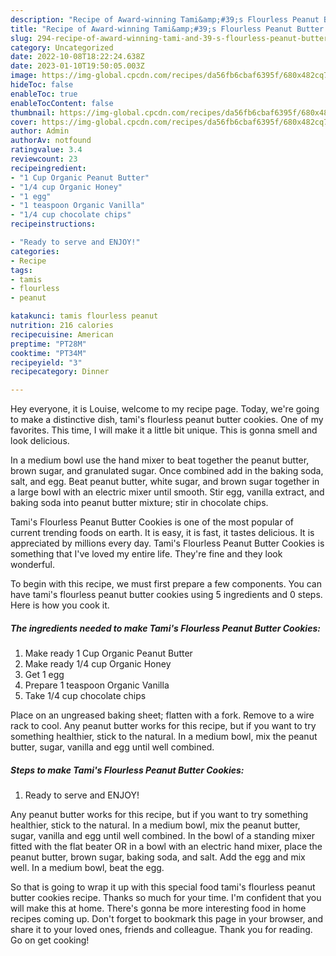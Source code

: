 ```yaml
---
description: "Recipe of Award-winning Tami&amp;#39;s Flourless Peanut Butter Cookies"
title: "Recipe of Award-winning Tami&amp;#39;s Flourless Peanut Butter Cookies"
slug: 294-recipe-of-award-winning-tami-and-39-s-flourless-peanut-butter-cookies
category: Uncategorized
date: 2022-10-08T18:22:24.638Z
date: 2023-01-10T19:50:05.003Z
image: https://img-global.cpcdn.com/recipes/da56fb6cbaf6395f/680x482cq70/tamis-flourless-peanut-butter-cookies-recipe-main-photo.jpg
hideToc: false
enableToc: true
enableTocContent: false
thumbnail: https://img-global.cpcdn.com/recipes/da56fb6cbaf6395f/680x482cq70/tamis-flourless-peanut-butter-cookies-recipe-main-photo.jpg
cover: https://img-global.cpcdn.com/recipes/da56fb6cbaf6395f/680x482cq70/tamis-flourless-peanut-butter-cookies-recipe-main-photo.jpg
author: Admin
authorAv: notfound
ratingvalue: 3.4
reviewcount: 23
recipeingredient:
- "1 Cup Organic Peanut Butter"
- "1/4 cup Organic Honey"
- "1 egg"
- "1 teaspoon Organic Vanilla"
- "1/4 cup chocolate chips"
recipeinstructions:

- "Ready to serve and ENJOY!"
categories:
- Recipe
tags:
- tamis
- flourless
- peanut

katakunci: tamis flourless peanut 
nutrition: 216 calories
recipecuisine: American
preptime: "PT28M"
cooktime: "PT34M"
recipeyield: "3"
recipecategory: Dinner

---
```



Hey everyone, it is Louise, welcome to my recipe page. Today, we're going to make a distinctive dish, tami&#39;s flourless peanut butter cookies. One of my favorites. This time, I will make it a little bit unique. This is gonna smell and look delicious.

In a medium bowl use the hand mixer to beat together the peanut butter, brown sugar, and granulated sugar. Once combined add in the baking soda, salt, and egg. Beat peanut butter, white sugar, and brown sugar together in a large bowl with an electric mixer until smooth. Stir egg, vanilla extract, and baking soda into peanut butter mixture; stir in chocolate chips.

Tami&#39;s Flourless Peanut Butter Cookies is one of the most popular of current trending foods on earth. It is easy, it is fast, it tastes delicious. It is appreciated by millions every day. Tami&#39;s Flourless Peanut Butter Cookies is something that I've loved my entire life. They're fine and they look wonderful.


To begin with this recipe, we must first prepare a few components. You can have tami&#39;s flourless peanut butter cookies using 5 ingredients and 0 steps. Here is how you cook it.

<!--inarticleads1-->

##### The ingredients needed to make Tami&#39;s Flourless Peanut Butter Cookies:

1. Make ready 1 Cup Organic Peanut Butter
1. Make ready 1/4 cup Organic Honey
1. Get 1 egg
1. Prepare 1 teaspoon Organic Vanilla
1. Take 1/4 cup chocolate chips


Place on an ungreased baking sheet; flatten with a fork. Remove to a wire rack to cool. Any peanut butter works for this recipe, but if you want to try something healthier, stick to the natural. In a medium bowl, mix the peanut butter, sugar, vanilla and egg until well combined. 

<!--inarticleads2-->

##### Steps to make Tami&#39;s Flourless Peanut Butter Cookies:


1. Ready to serve and ENJOY!

Any peanut butter works for this recipe, but if you want to try something healthier, stick to the natural. In a medium bowl, mix the peanut butter, sugar, vanilla and egg until well combined. In the bowl of a standing mixer fitted with the flat beater OR in a bowl with an electric hand mixer, place the peanut butter, brown sugar, baking soda, and salt. Add the egg and mix well. In a medium bowl, beat the egg. 

So that is going to wrap it up with this special food tami&#39;s flourless peanut butter cookies recipe. Thanks so much for your time. I'm confident that you will make this at home. There's gonna be more interesting food in home recipes coming up. Don't forget to bookmark this page in your browser, and share it to your loved ones, friends and colleague. Thank you for reading. Go on get cooking!
